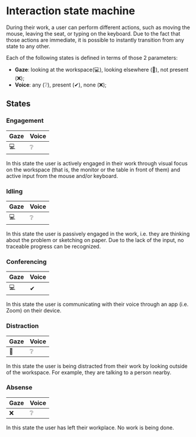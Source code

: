 # Interaction state machine

During their work, a user can perform different actions, such as moving the mouse, leaving the seat, or typing on the keyboard. Due to the fact that those actions are immediate, it is possible to instantly transition from any state to any other.

Each of the following states is defined in terms of those 2 parameters:

- **Gaze**: looking at the workspace(💻), looking elsewhere (🌲), not present (❌);
- **Voice**: any (❔), present (✔), none (❌);

## States

### Engagement

| Gaze | Voice |
| ---- | ----- |
| 💻   | ❔    |

In this state the user is actively engaged in their work through visual focus on the workspace (that is, the monitor or the table in front of them) and active input from the mouse and/or keyboard.

### Idling

| Gaze | Voice |
| ---- | ----- |
| 💻   | ❔    |

In this state the user is passively engaged in the work, i.e. they are thinking about the problem or sketching on paper. Due to the lack of the input, no traceable progress can be recognized.

### Conferencing

| Gaze | Voice |
| ---- | ----- |
| 💻   | ✔     |

In this state the user is communicating with their voice through an app (i.e. Zoom) on their device.

### Distraction

| Gaze | Voice |
| ---- | ----- |
| 🌲   | ❔    |

In this state the user is being distracted from their work by looking outside of the workspace. For example, they are talking to a person nearby.

### Absense

| Gaze | Voice |
| ---- | ----- |
| ❌   | ❔    |

In this state the user has left their workplace. No work is being done.
